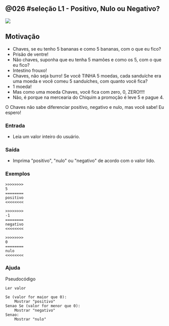 ## @026 #seleção L1 - Positivo, Nulo ou Negativo?

[](https://raw.githubusercontent.com/qxcodefup/moodle/master/base/026/solver.c)
![](https://raw.githubusercontent.com/qxcodefup/moodle/master/base/026/__capa.jpg)

## Motivação

- Chaves, se eu tenho 5 bananas e como 5 bananas, com o que eu fico?
- Prisão de ventre!
- Não chaves, suponha que eu tenha 5 mamões e como os 5, com o que eu fico?
- Intestino frouxo!
- Chaves, não seja burro! Se você TINHA 5 moedas, cada sanduíche era uma moeda
e você comeu 5 sanduíches, com quanto você fica?
- 1 moeda!
- Mas como uma moeda Chaves, você fica com zero, 0, ZERO!!!!
- Não, é porque na mercearia do Chiquim a promoção é leve 5 e pague 4.

O Chaves não sabe diferenciar positivo, negativo e nulo, mas você sabe!
Eu espero!

### Entrada
- Leia um valor inteiro do usuário.

### Saída
- Imprima "positivo", "nulo" ou "negativo" de acordo com o valor lido.

### Exemplos

```
>>>>>>>>
5
========
positivo
<<<<<<<<

>>>>>>>>
-1
========
negativo
<<<<<<<<

>>>>>>>>
0
========
nulo
<<<<<<<<
```

### Ajuda

Pseudocódigo
```
Ler valor

Se (valor for maior que 0):
    Mostrar "positivo"
Senao Se (valor for menor que 0):
    Mostrar "negativo"
Senao:
    Mostrar "nulo"
```
